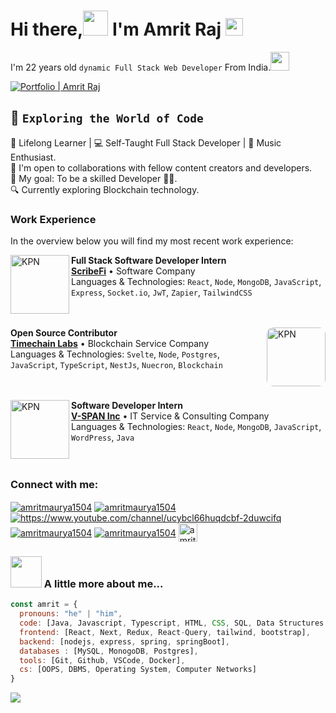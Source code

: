 # Hi there,<img src="https://media.giphy.com/media/hvRJCLFzcasrR4ia7z/giphy.gif" height="40px" width="40px"> I'm Amrit Raj  <img src="https://emojis.slackmojis.com/emojis/images/1531849430/4246/blob-sunglasses.gif?1531849430" width="28"/>
I'm 22 years old `dynamic Full Stack Web Developer` From India.<img src="https://media.giphy.com/media/WUlplcMpOCEmTGBtBW/giphy.gif" width="30"> 

[![Portfolio | Amrit Raj](https://img.shields.io/website?label=portfolio&style=for-the-badge&url=https://amritraj.vercel.app/)](https://amritraj.vercel.app/)

## 🌟 `Exploring the World of Code`

🌱 Lifelong Learner | 💻 Self-Taught Full Stack Developer | 🎵 Music Enthusiast. <br />
👯 I'm open to collaborations with fellow content creators and developers. <br />
🥅 My goal: To be a skilled Developer 👨‍💻. <br />
🔍 Currently exploring Blockchain technology.


### Work Experience
In the overview below you will find my most recent work experience:

[<img align="left" height="94px" width="94px" alt="KPN" src="https://res.cloudinary.com/amritrajmaurya/image/upload/v1666256257/AppIcon_talaqn.webp"/>](https://www.scribefi.com/)

**Full Stack Software Developer Intern** \
[**ScribeFi**](https://scribefi.com/) • Software Company \
Languages & Technologies: `React`, `Node`, `MongoDB`, `JavaScript`, `Express`, `Socket.io`, `JwT`, `Zapier`, `TailwindCSS` \
<br/>
<br/>

[<img align="right" height="94px" width="94px" alt="KPN" src="https://media.licdn.com/dms/image/C4D0BAQG68t-7fxTr3g/company-logo_200_200/0/1678348461342?e=2147483647&v=beta&t=EyRSfVm8XLPOL2b9O9BxMucpyEfhKYJcUjIDv1ooYzM" style="border-radius: 10px;"/>](https://timechainlabs.io/)


**Open Source Contributor** \
[**Timechain Labs**](https://timechainlabs.io/) • Blockchain Service Company \
Languages & Technologies: `Svelte`, `Node`, `Postgres`, `JavaScript`, `TypeScript`, `NestJs`, `Nuecron`, `Blockchain` \
<br/>
<br/>

[<img align="left" height="94px" width="94px" alt="KPN" src="https://res.cloudinary.com/amritrajmaurya/image/upload/v1722496687/cropped-v_sdnqh6.png"/>](https://www.vspaninc.com/)

**Software Developer Intern** \
[**V-SPAN Inc**](https://vspaninc.com/) • IT Service & Consulting Company \
Languages & Technologies: `React`, `Node`, `MongoDB`, `JavaScript`, `WordPress`, `Java` \
<br/>
<br/>


### Connect with me:

<p align="left">
<a href="https://www.linkedin.com/in/amrit-r-3400b71bb/" target="blank"><img align="center" src="https://img.shields.io/badge/linkedin-%230077B5.svg?style=for-the-badge&logo=linkedin&logoColor=white" alt="amritmaurya1504" /></a>
<a href="https://instagram.com/rajamrit_15" target="blank"><img align="center" src="https://img.shields.io/badge/Instagram-%23E4405F.svg?style=for-the-badge&logo=Instagram&logoColor=white" alt="amritmaurya1504" /></a>
<a href="https://www.youtube.com/infoskillx/" target="blank"><img align="center" src="https://img.shields.io/badge/YouTube-%23FF0000.svg?style=for-the-badge&logo=YouTube&logoColor=white" alt="https://www.youtube.com/channel/ucybcl66huqdcbf-2duwcifq" /></a>
<a href="https://www.hackerrank.com/bigo_15" target="blank"><img align="center" src="https://img.shields.io/badge/-Hackerrank-2EC866?style=for-the-badge&logo=HackerRank&logoColor=white" alt="amritmaurya1504" /></a>
<a href="https://leetcode.com/rajamrit_15/" target="blank"><img align="center" src="https://img.shields.io/badge/LeetCode-000000?style=for-the-badge&logo=LeetCode&logoColor=#d16c06" alt="amritmaurya1504" /></a>
<a href="https://auth.geeksforgeeks.org/user/rajamrit15/practice/" target="blank"><img align="center" src="https://raw.githubusercontent.com/rahuldkjain/github-profile-readme-generator/master/src/images/icons/Social/geeks-for-geeks.svg" alt="amritmaurya1504" height="30" widht="40" /></a>
</p>

### <img src="https://media.giphy.com/media/VgCDAzcKvsR6OM0uWg/giphy.gif" width="50"> A little more about me...  
```javascript
const amrit = {
  pronouns: "he" | "him",
  code: [Java, Javascript, Typescript, HTML, CSS, SQL, Data Structures & Algorithm, Problem Solving],
  frontend: [React, Next, Redux, React-Query, tailwind, bootstrap],
  backend: [nodejs, express, spring, springBoot],
  databases : [MySQL, MonogoDB, Postgres],
  tools: [Git, Github, VSCode, Docker],
  cs: [OOPS, DBMS, Operating System, Computer Networks]
}
```

<p align="left" >
<a href="https://github.com/amritmaurya1504/github-readme-stats"> 
    <img  src="https://github-readme-stats.vercel.app/api?username=amritmaurya1504&&show_icons=true&theme=radical"/>
  </a>
</p>


